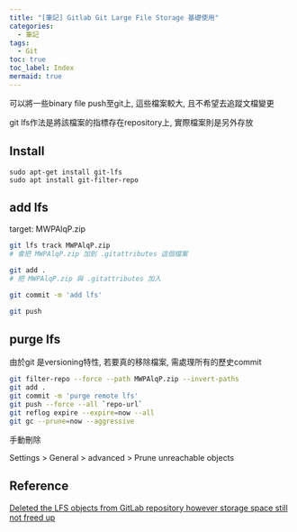 ```yaml
---
title: "[筆記] Gitlab Git Large File Storage 基礎使用"
categories:
  - 筆記
tags:
  - Git
toc: true
toc_label: Index
mermaid: true
---
```



可以將一些binary file push至git上, 這些檔案較大, 且不希望去追蹤文檔變更   

git lfs作法是將該檔案的指標存在repository上, 實際檔案則是另外存放  


## Install

```
sudo apt-get install git-lfs
sudo apt install git-filter-repo
```


## add lfs

target: MWPAlqP.zip

```bash
git lfs track MWPAlqP.zip
# 會把 MWPAlqP.zip 加到 .gitattributes 這個檔案

git add .
# 把 MWPAlqP.zip 與 .gitattributes 加入

git commit -m 'add lfs'

git push
```


## purge lfs

由於git 是versioning特性, 若要真的移除檔案, 需處理所有的歷史commit

```bash
git filter-repo --force --path MWPAlqP.zip --invert-paths
git add .
git commit -m 'purge remote lfs'
git push --force --all `repo-url`
git reflog expire --expire=now --all
git gc --prune=now --aggressive
```

手動刪除

Settings > General > advanced > Prune unreachable objects


## Reference


[Deleted the LFS objects from GitLab repository however storage space still not freed up](https://stackoverflow.com/questions/77110174/deleted-the-lfs-objects-from-gitlab-repository-however-storage-space-still-not-f)
